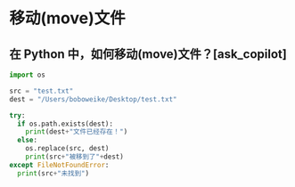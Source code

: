 # 移动(move)文件

## 在 Python 中，如何移动(move)文件？[ask_copilot]

```py
import os

src = "test.txt"
dest = "/Users/boboweike/Desktop/test.txt"

try:
  if os.path.exists(dest):
    print(dest+"文件已经存在！")
  else:
    os.replace(src, dest)
    print(src+"被移到了"+dest)
except FileNotFoundError:
  print(src+"未找到")
```
